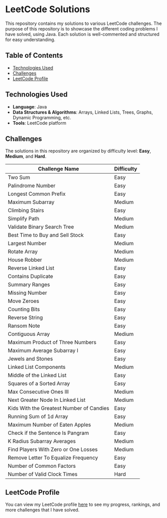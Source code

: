 # LeetCode Solutions

This repository contains my solutions to various LeetCode challenges. The purpose of this repository is to showcase the different coding problems I have solved, using Java. Each solution is well-commented and structured for easy understanding.

## Table of Contents
- [Technologies Used](#technologies-used)
- [Challenges](#challenges)
- [LeetCode Profile](#leetcode-profile)

## Technologies Used

- **Language**: Java
- **Data Structures & Algorithms**: Arrays, Linked Lists, Trees, Graphs, Dynamic Programming, etc.
- **Tools**: LeetCode platform

## Challenges

The solutions in this repository are organized by difficulty level: **Easy**, **Medium**, and **Hard**.

| Challenge Name                           | Difficulty |
|------------------------------------------|------------|
| Two Sum                                  | Easy       |
| Palindrome Number                        | Easy       |
| Longest Common Prefix                    | Easy       |
| Maximum Subarray                         | Medium     |
| Climbing Stairs                          | Easy       |
| Simplify Path                            | Medium     |
| Validate Binary Search Tree              | Medium     |
| Best Time to Buy and Sell Stock          | Easy       |
| Largest Number                           | Medium     |
| Rotate Array                             | Medium     |
| House Robber                             | Medium     |
| Reverse Linked List                      | Easy       |
| Contains Duplicate                       | Easy       |
| Summary Ranges                           | Easy       |
| Missing Number                           | Easy       |
| Move Zeroes                              | Easy       |
| Counting Bits                            | Easy       |
| Reverse String                           | Easy       |
| Ransom Note                              | Easy       |
| Contiguous Array                         | Medium     |
| Maximum Product of Three Numbers         | Easy       |
| Maximum Average Subarray I               | Easy       |
| Jewels and Stones                        | Easy       |
| Linked List Components                   | Medium     |
| Middle of the Linked List                | Easy       |
| Squares of a Sorted Array                | Easy       |
| Max Consecutive Ones III                 | Medium     |
| Next Greater Node In Linked List         | Medium     |
| Kids With the Greatest Number of Candies | Easy       |
| Running Sum of 1d Array                  | Easy       |
| Maximum Number of Eaten Apples           | Medium     |
| Check if the Sentence Is Pangram         | Easy       |
| K Radius Subarray Averages               | Medium     |
| Find Players With Zero or One Losses     | Medium     |
| Remove Letter To Equalize Frequency      | Easy       |
| Number of Common Factors                 | Easy       |
| Number of Valid Clock Times              | Hard       |

## LeetCode Profile

You can view my LeetCode profile [here](https://leetcode.com/pirexpirex/) to see my progress, rankings, and more challenges that I have solved. 
